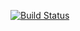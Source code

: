[![Build Status](https://travis-ci.org/jinhaotang/gittest.svg?branch=master)](https://travis-ci.org/jinhaotang/gittest)
